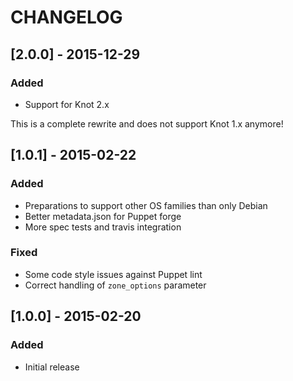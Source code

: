 # CHANGELOG

## [2.0.0] - 2015-12-29
### Added
* Support for Knot 2.x

This is a complete rewrite and does not support Knot 1.x anymore!

## [1.0.1] - 2015-02-22
### Added
* Preparations to support other OS families than only Debian
* Better metadata.json for Puppet forge
* More spec tests and travis integration

### Fixed
* Some code style issues against Puppet lint
* Correct handling of `zone_options` parameter

## [1.0.0] - 2015-02-20
### Added
* Initial release
